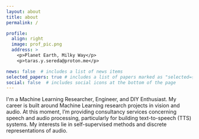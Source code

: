 ```yaml
---
layout: about
title: about
permalink: /

profile:
  align: right 
  image: prof_pic.png
  address: >
    <p>Planet Earth, Milky Way</p>
    <p>taras.y.sereda@proton.me</p>

news: false  # includes a list of news items
selected_papers: true # includes a list of papers marked as "selected={true}"
social: false  # includes social icons at the bottom of the page
---
```


I'm a Machine Learning Researcher, Engineer, and DIY Enthusiast. My career is built around Machine Learning research projects in vision and audio. At this moment, I’m providing consultancy services concerning speech and audio processing, particularly for building text-to-speech (TTS) systems. My interests lie in self-supervised methods and discrete representations of audio.
